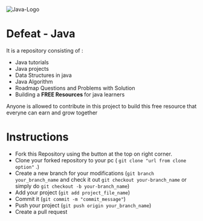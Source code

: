 
![Java-Logo](https://user-images.githubusercontent.com/98956159/193762108-ae021ff5-170e-4464-a877-c3c2c88cd327.png)

Defeat - Java
=============
It is a repository consisting of : 
- Java tutorials
- Java projects
- Data Structures in java 
- Java Algorithm 
- Roadmap Questions and Problems with Solution
- Building a <strong> FREE Resources </strong> for java learners 

Anyone is allowed to contribute in this project to build this free resource that everyne can earn and grow together

Instructions
=============

- Fork this Repository using the button at the top on right corner.
- Clone your forked repository to your pc ( `git clone "url from clone option"` .)
- Create a new branch for your modifications (`git branch your_branch_name` and check it out `git checkout your-branch_name` or simply do `git checkout -b your-branch_name`)
- Add your project (`git add project_file_name`)
- Commit it (`git commit -m "commit_message"`)
- Push your project (`git push origin your_branch_name`)
- Create a pull request
